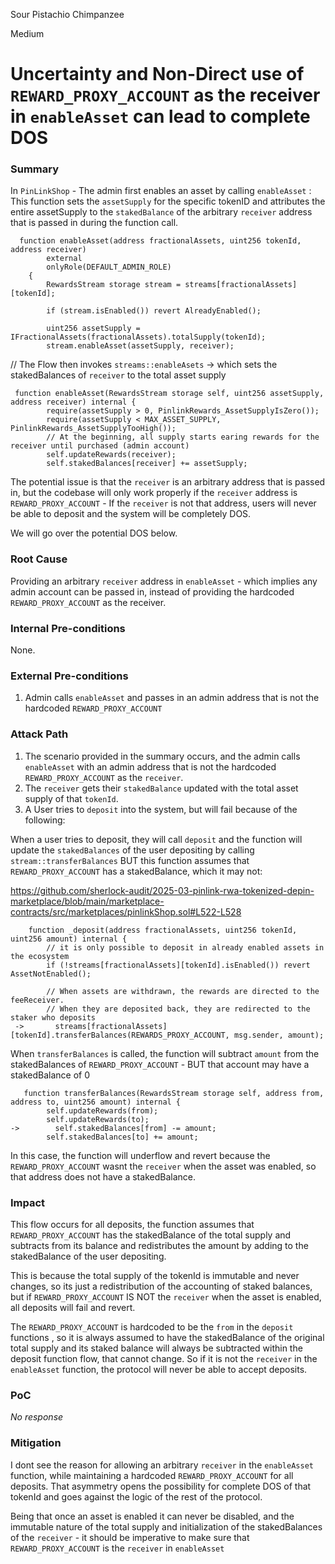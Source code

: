 Sour Pistachio Chimpanzee

Medium

# Uncertainty and Non-Direct use of `REWARD_PROXY_ACCOUNT` as the receiver in `enableAsset` can lead to complete DOS

### Summary

In `PinLinkShop` - The admin first enables an asset by calling `enableAsset` : This function sets the `assetSupply` for the specific tokenID and attributes the entire assetSupply to the `stakedBalance` of the arbitrary `receiver` address that is passed in during the function call.

```solidity
  function enableAsset(address fractionalAssets, uint256 tokenId, address receiver)
        external
        onlyRole(DEFAULT_ADMIN_ROLE)
    {
        RewardsStream storage stream = streams[fractionalAssets][tokenId];

        if (stream.isEnabled()) revert AlreadyEnabled();

        uint256 assetSupply = IFractionalAssets(fractionalAssets).totalSupply(tokenId);
        stream.enableAsset(assetSupply, receiver);
```

// The Flow then invokes `streams::enableAsets` -> which sets the stakedBalances of `receiver` to the total asset supply

```solidity 
 function enableAsset(RewardsStream storage self, uint256 assetSupply, address receiver) internal {
        require(assetSupply > 0, PinlinkRewards_AssetSupplyIsZero());
        require(assetSupply < MAX_ASSET_SUPPLY, PinlinkRewards_AssetSupplyTooHigh());
        // At the beginning, all supply starts earing rewards for the receiver until purchased (admin account)
        self.updateRewards(receiver);
        self.stakedBalances[receiver] += assetSupply;
```

The potential issue is that the `receiver` is an arbitrary address that is passed in, but the codebase will only work properly if the `receiver` address is `REWARD_PROXY_ACCOUNT` - If the `receiver` is not that address, users will never be able to deposit and the system will be completely DOS.

We will go over the potential DOS below.



### Root Cause

Providing an arbitrary `receiver` address in `enableAsset` - which implies any admin account can be passed in, instead of providing the hardcoded `REWARD_PROXY_ACCOUNT` as the receiver. 

### Internal Pre-conditions

None. 

### External Pre-conditions

1. Admin calls `enableAsset` and passes in an admin address that is not the hardcoded `REWARD_PROXY_ACCOUNT` 

### Attack Path

1. The scenario provided in the summary occurs, and the admin calls `enableAsset` with an admin address that is not the hardcoded `REWARD_PROXY_ACCOUNT` as the `receiver`. 
2. The `receiver` gets their `stakedBalance` updated with the total asset supply of that `tokenId`. 
3. A User tries to `deposit` into the system, but will fail because of the following:

When a user tries to deposit, they will call `deposit` and the function will update the `stakedBalances` of the user depositing by calling `stream::transferBalances` BUT this function assumes that `REWARD_PROXY_ACCOUNT` has a stakedBalance, which it may not:

https://github.com/sherlock-audit/2025-03-pinlink-rwa-tokenized-depin-marketplace/blob/main/marketplace-contracts/src/marketplaces/pinlinkShop.sol#L522-L528


```solidity
    function _deposit(address fractionalAssets, uint256 tokenId, uint256 amount) internal {
        // it is only possible to deposit in already enabled assets in the ecosystem
        if (!streams[fractionalAssets][tokenId].isEnabled()) revert AssetNotEnabled();

        // When assets are withdrawn, the rewards are directed to the feeReceiver.
        // When they are deposited back, they are redirected to the staker who deposits
 ->       streams[fractionalAssets][tokenId].transferBalances(REWARDS_PROXY_ACCOUNT, msg.sender, amount);
```

When `transferBalances` is called, the function will subtract `amount` from the stakedBalances of `REWARD_PROXY_ACCOUNT` - BUT that account may have a stakedBalance of 0

```solidity
   function transferBalances(RewardsStream storage self, address from, address to, uint256 amount) internal {
        self.updateRewards(from);
        self.updateRewards(to);
->        self.stakedBalances[from] -= amount;
        self.stakedBalances[to] += amount;
```

In this case, the function will underflow and revert because the `REWARD_PROXY_ACCOUNT` wasnt the `receiver` when the asset was enabled, so that address does not have a stakedBalance. 

### Impact

This flow occurs for all deposits, the function assumes that `REWARD_PROXY_ACCOUNT` has the stakedBalance of the total supply and subtracts from its balance and redistributes the amount by adding to the stakedBalance of the user depositing. 

This is because the total supply of the tokenId is immutable and never changes, so its just a redistribution of the accounting of staked balances, but if `REWARD_PROXY_ACCOUNT` IS NOT the `receiver` when the asset is enabled, all deposits will fail and revert.

The `REWARD_PROXY_ACCOUNT` is hardcoded to be the `from` in the `deposit` functions , so it is always assumed to have the stakedBalance of the original total supply and its staked balance will always be subtracted within the deposit function flow, that cannot change. So if it is not the `receiver` in the `enableAsset` function, the protocol will never be able to accept deposits.

### PoC

_No response_

### Mitigation

I dont see the reason for allowing an arbitrary `receiver` in the `enableAsset` function, while maintaining a hardcoded `REWARD_PROXY_ACCOUNT` for all deposits. That asymmetry opens the possibility for complete DOS of that tokenId and goes against the logic of the rest of the protocol. 

Being that once an asset is enabled it can never be disabled, and the immutable nature of the total supply and initialization of the stakedBalances of the `receiver` - it should be imperative to make sure that `REWARD_PROXY_ACCOUNT` is the `receiver` in `enableAsset` 